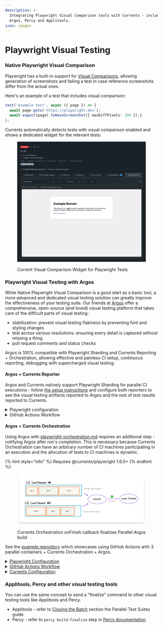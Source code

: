 ```yaml
---
description: >-
  Integrating Playwright Visual Comparison tools with Currents - including
  Argos, Percy and Applitools.
icon: images
---
```


# Playwright Visual Testing

### Native Playwright Visual Comparison

Playwright has a built-in support for [Visual Comparisons](https://playwright.dev/docs/test-snapshots), allowing generation of screenshots and failing a test in case reference screenshots differ from the actual ones.

Here's an example of a test that includes visual comparison:

```typescript
test('example test', async ({ page }) => { 
  await page.goto('https://playwright.dev'); 
  await expect(page).toHaveScreenshot({ maxDiffPixels: 100 });}
);
```

Currents automatically detects  tests with visual comparison enabled and shows a dedicated widget for the relevant tests:

<figure><img src="../.gitbook/assets/currents-playwright-visual-comparison.gif" alt=""><figcaption><p>Current Visual Comparison Widget for Playwright Tests</p></figcaption></figure>

### Playwright Visual Testing with Argos

While Native Playwright Visual Comparison is a good start as a basic tool, a more advanced and dedicated visual testing solution can greatly improve the effectiveness of your testing suite. Our friends at [Argos](https://argos-ci.com/) offer a comprehensive, open-source (and loved) visual testing platform that takes care of the difficult parts of visual testing:

* stabilization: prevent visual testing flakiness by preventing font and styling changes
* test across various resolutions: ensuring every detail is captured without missing a thing
* pull request comments and status checks

Argos is 100% compatible with Playwright Sharding and Currents Reporting + Orchestration, allowing effective and painless CI setup, continuous reporting, debugging with supercharged visual testing.

#### Argos + Currents Reporter

Argos and Currents natively support Playwright Sharding for parallel CI executions - follow [the setup instructions](https://argos-ci.com/docs/quickstart/playwright) and configure both reporters to see the visual testing artifacts reported to Argos and the rest of test results reported to Currents.

<details>

<summary>Playwright configuration</summary>

```typescript
// playwright.config.ts
import { currentsReporter } from "@currents/playwright";
import { devices, PlaywrightTestConfig } from "@playwright/test";

const config: PlaywrightTestConfig = {
// ...
  reporter: [
    currentsReporter(), // explicitly activate Currents Reporter
    [
      // See https://argos-ci.com/docs/quickstart/playwright
      "@argos-ci/playwright/reporter",
      {
        uploadToArgos: true, 
      },
    ],
  ],
// ...
}
```

</details>

<details>

<summary>GitHub Actions Workflow</summary>

```yaml
strategy:
  fail-fast: false
  matrix:
  shard: [1, 2, 3] # run 3 parallel containers
# ...
- name: Currents Sharding + Argos
  working-directory: ./argos
  env:
    ARGOS_TOKEN: ${{ secrets.ARGOS_TOKEN }} 
    CURRENTS_PROJECT_ID: bnsqNa
    CURRENTS_RECORD_KEY: ${{ secrets.CURRENTS_RECORD_KEY }}
  run: | # start playwright
    npx playwright test --shard=${{ matrix.shard }}/${{ strategy.job-total }}
```

</details>

#### Argos + Currents Orchestration

Using Argos with [playwright-orchestration.md](ci-optimization/playwright-orchestration.md "mention") requires an additional step - notifying Argos after run's completion. This is necessary because Currents Orchestration can have an arbitrary number of CI machines participating in an execution and the allocation of tests to CI machines is dynamic.

{% hint style="info" %}
Requires @currents/playwright 1.6.0+
{% endhint %}

<figure><img src="../.gitbook/assets/currents-2024-09-09-09.44.13@2x.png" alt=""><figcaption><p>Currents Orchestration onFinish callback finalizes Parallel Argos build</p></figcaption></figure>

See the [example repository](https://github.com/currents-dev/playwright-gh-actions-demo/tree/example-argos-currents-orchestration/argos) which showcases using GitHub Actions with 3 parallel containers + Currents Orchestration + Argos.&#x20;

<details>

<summary><a href="https://github.com/currents-dev/playwright-gh-actions-demo/blob/example-argos-currents-orchestration/argos/playwright.config.ts">Playwright Configuration</a></summary>

```typescript
// playwright.config.ts
import { currentsReporter } from "@currents/playwright";
import { devices, PlaywrightTestConfig } from "@playwright/test";

const config: PlaywrightTestConfig = {
// ...
  reporter: [
    currentsReporter(), // explicitly activate Currents Reporter
    [
      // See https://argos-ci.com/docs/quickstart/playwright
      "@argos-ci/playwright/reporter",
      {
        uploadToArgos: true, 
      },
    ],
  ],
// ...
}
```



</details>

<details>

<summary><a href="https://github.com/currents-dev/playwright-gh-actions-demo/blob/example-argos-currents-orchestration/.github/workflows/argos-example.yml#L40">GitHub Actions Workflow</a> </summary>

```yaml
strategy:
      fail-fast: false
      matrix:
        shard: [1, 2, 3] # run 3 parallel containers
# ...
- name: Orchestrated PW + Argos
  working-directory: ./argos
  env:
    ARGOS_PARALLEL: 1
    ARGOS_PARALLEL_TOTAL: -1 # important to set to -1 to enable "finalize" call.
    ARGOS_TOKEN: ${{ secrets.ARGOS_TOKEN }} 
    CURRENTS_PROJECT_ID: bnsqNa
    CURRENTS_RECORD_KEY: ${{ secrets.CURRENTS_RECORD_KEY }}
  run: | # start Currents Orchestration
    npx pwc-p 
```

</details>

<details>

<summary><a href="https://github.com/currents-dev/playwright-gh-actions-demo/blob/example-argos-currents-orchestration/argos/currents.config.ts">Currents Configuration</a></summary>

{% code overflow="wrap" %}
```typescript
// currents.config.ts

import type { CurrentsConfig, OrchestrationStatus } from "@currents/playwright";
import { $ } from "execa";

// OrchestrationStatus has the latest status reported by Currents API - it contains data from all the machines participating in a run
async function onFinish(status: OrchestrationStatus) {
  // run `argos finalize` after all machines 
  if (status.specs.completed === status.specs.overall) {
    try {
      const finalize = await $`npx argos finalize`;
      console.log(finalize.stderr);
    } catch (e) {
      console.error(e);
    }
    return;
  }
}

const config: CurrentsConfig = {
  recordKey: assertEnvVariable("CURRENTS_RECORD_KEY"),
  projectId: assertEnvVariable("CURRENTS_PROJECT_ID"),
  ciBuildId: `${process.env.GITHUB_RUN_ID}-${process.env.GITHUB_RUN_ATTEMPT}`,
  orchestration: {
    skipReporterInjection: true, // mandatory for integration with Argos
    onFinish, // mandatory step for finalizing Argos Build
  },
};

export default config;


function assertEnvVariable(name: string) {
  if (!process.env[name]) {
    throw new Error(`Missing environment variable ${name}`);
  }
  return process.env[name];
}
```
{% endcode %}

* set `orchestration.skipReporterInjection` to `true`&#x20;

- note the use of `onFinish` lifecycle hook - the corresponding function will run and receive `OrchestrationStatus` object that can be used to determine run's completion

</details>

### Applitools, Percy and other visual testing tools

You can use the same concept to send a "finalize" command to other visual testing tools like Applitools and Percy.

* Applitools - refer to [Closing the Batch](https://applitools.com/tutorials/guides/advanced-use-cases/parallel-test-suites#step-3-closing-the-batch) section the Parallel Test Suites guide
* Percy - refer to `percy build:finalize` step in [Percy documentation](https://www.browserstack.com/docs/percy/integrate/parallel-test-suites)
